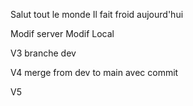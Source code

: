 Salut tout le monde
Il fait froid aujourd'hui

Modif server
Modif Local

V3 branche dev

V4 merge from dev to main avec commit

V5